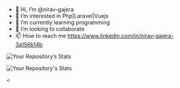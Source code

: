 - 👋 Hi, I’m @nirav-gajera
- 👀 I’m interested in Php|Laravel|Vuejs
- 🌱 I’m currently learning programming
- 💞️ I’m looking to collaborate
- 📫 How to reach me https://www.linkedin.com/in/nirav-gajera-3a156b14b

<!---
nirav-gajera/nirav-gajera is a ✨ special ✨ repository because its `README.md` (this file) appears on your GitHub profile.
You can click the Preview link to take a look at your changes.
--->

![Your Repository’s Stats](https://github-readme-stats.vercel.app/api?username=nirav-gajera&show_icons=true)

![Your Repository's Stats](https://github-readme-stats.vercel.app/api/top-langs/?username=nirav-gajera&theme=blue-green)

<

